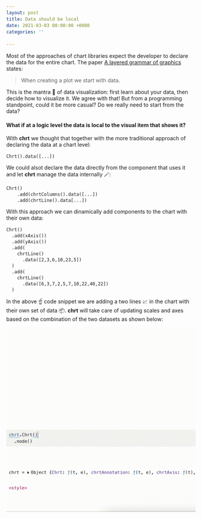 ```yaml
---
layout: post
title: Data should be local
date: 2021-03-03 00:00:00 +0000
categories: ''

---
```

Most of the approaches of chart libraries expect the developer to declare the data for the entire chart. The paper [A layered grammar of graphics](http://vita.had.co.nz/papers/layered-grammar.html) states:

> When creating a plot we start with data.

This is the mantra 🙏 of data visualization: first learn about your data, then decide how to visualize it. We agree with that! But from a programming standpoint, could it be more casual? Do we really need to start from the data?

#### What if at a logic level the data is local to the visual item that shows it?

With **chrt** we thought that together with the more traditional approach of declaring the data at a chart level:

    Chrt().data([...])

We could alsot declare the data directly from the component that uses it and let **chrt** manage the data internally 🪄:

    Chrt()
        .add(chrtColumns().data([...])
        .add(chrtLine().data[...])

With this approach we can dinamically add components to the chart with their own data:

    Chrt()
      .add(xAxis())
      .add(yAxis())
      .add(
        chrtLine()
          .data([2,3,6,10,23,5])
      )
      .add(
        chrtLine()
          .data([6,3,7,2,5,7,10,22,40,22])
      )

In the above ☝️ code snippet we are adding a two lines 📈 in the chart with their own set of data 📦. **chrt** will take care of updating scales and axes based on the combination of the two datasets as shown below:

![](/assets/uploads/localdata.gif)
